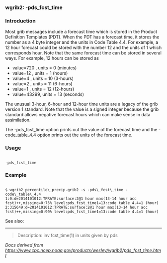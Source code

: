 
### wgrib2: -pds\_fcst\_time



### Introduction



Most grib messages include a forecast time which is stored
in the Product Definition Templates (PDT). When the PDT 
has a forecast time, it stores the number as a 4 byte
integer and the units in Code Table 4.4. For example,
a 12 hour forecast could be stored with the number 12
and the units of 1 which corresponds hour. Note that
the same forecast time can be stored in several ways.
For example, 12 hours can be stored as
* value=720 , units = 0 (minutes)
* value=12 , units = 1 (hours)
* value=4 , units = 10 (3-hours)
* value=2 , units = 11 (6-hours)
* value=1 , units = 12 (12-hours)
* value=43299, units = 13 (seconds)



The unusual 3-hour, 6-hour and 12-hour time units are a legacy
of the grib version 1 standard. Note that the value is
 a signed integer because the grib standard allows negative
forecast hours which can make sense in data assimilation.


The -pds\_fcst\_time option prints out the
value of the forecast time and the
-code\_table\_4.4 option prints out the
units of the forecast time.


### Usage



```

-pds_fcst_time

```

### Example



```

$ wgrib2 percentile\_precip.grib2 -s -pds\_fcst\_time -code\_table\_4.4
1:0:d=2014101012:TPRATE:surface:2@1 hour max(13-14 hour acc fcst)++,missing=0:75% level:pds_fcst_time1=13:code table 4.4=1 (hour)
2:315649:d=2014101012:TPRATE:surface:2@1 hour max(13-14 hour acc fcst)++,missing=0:90% level:pds_fcst_time1=13:code table 4.4=1 (hour)

```


See also: 








----

>Description: inv          fcst_time(1) in units given by pds

_Docs derived from <https://www.cpc.ncep.noaa.gov/products/wesley/wgrib2/pds_fcst_time.html>_